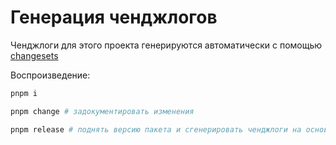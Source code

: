 # Генерация ченджлогов

Ченджлоги для этого проекта генерируются автоматически с помощью [changesets](https://github.com/changesets/changesets/blob/main/packages/cli/README.md)

Воспроизведение:

```bash
pnpm i

pnpm change # задокументировать изменения

pnpm release # поднять версию пакета и сгенерировать ченджлоги на основе накопленных изменений
```
